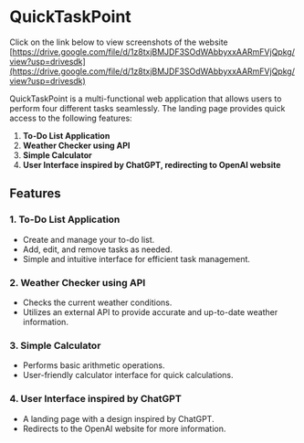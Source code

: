# QuickTaskPoint

Click on the link below to view screenshots of the website
[https://drive.google.com/file/d/1z8txjBMJDF3SOdWAbbyxxAARmFVjQpkg/view?usp=drivesdk](https://drive.google.com/file/d/1z8txjBMJDF3SOdWAbbyxxAARmFVjQpkg/view?usp=drivesdk)

QuickTaskPoint is a multi-functional web application that allows users to perform four different tasks seamlessly. The landing page provides quick access to the following features:

1. **To-Do List Application**
2. **Weather Checker using API**
3. **Simple Calculator**
4. **User Interface inspired by ChatGPT, redirecting to OpenAI website**

## Features

### 1. To-Do List Application
- Create and manage your to-do list.
- Add, edit, and remove tasks as needed.
- Simple and intuitive interface for efficient task management.

### 2. Weather Checker using API
- Checks the current weather conditions.
- Utilizes an external API to provide accurate and up-to-date weather information.

### 3. Simple Calculator
- Performs basic arithmetic operations.
- User-friendly calculator interface for quick calculations.

### 4. User Interface inspired by ChatGPT
- A landing page with a design inspired by ChatGPT.
- Redirects to the OpenAI website for more information.

